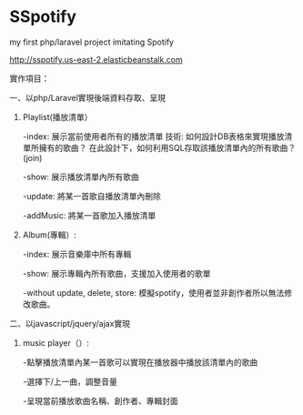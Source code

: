 # SSpotify
my first php/laravel project imitating Spotify

http://sspotify.us-east-2.elasticbeanstalk.com


實作項目：

一、以php/Laravel實現後端資料存取、呈現

 1. Playlist(播放清單）

	-index:
	  展示當前使用者所有的播放清單
	  技術:
	      如何設計DB表格來實現播放清單所擁有的歌曲？
	      在此設計下，如何利用SQL存取該播放清單內的所有歌曲？(join)
	      
	-show:
	  展示播放清單內所有歌曲
	  
	-update:
 	  將某一首歌自播放清單內刪除
	  
	-addMusic:
	  將某一首歌加入播放清單
	  
 2. Album(專輯）:
 
    -index:
     展示音樂庫中所有專輯
     
	-show:
	 展示專輯內所有歌曲，支援加入使用者的歌單 
     
	-without update, delete, store:
	 模擬spotify，使用者並非創作者所以無法修改歌曲。
  
二、以javascript/jquery/ajax實現
 
 1. music player（）:
    
    -點擊播放清單內某一首歌可以實現在播放器中播放該清單內的歌曲
    
    -選擇下/上一曲，調整音量
    
    -呈現當前播放歌曲名稱、創作者、專輯封面
    
    


